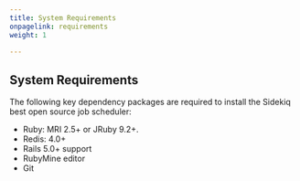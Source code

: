```yaml
---
title: System Requirements
onpagelink: requirements
weight: 1

---
```



System Requirements
-------------------

The following key dependency packages are required to install the Sidekiq best open source job scheduler:

*   Ruby: MRI 2.5+ or JRuby 9.2+.
*   Redis: 4.0+
*   Rails 5.0+ support
*   RubyMine editor
*   Git
